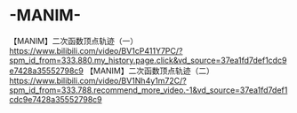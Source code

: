 # -MANIM-
【MANIM】二次函数顶点轨迹（一）
https://www.bilibili.com/video/BV1cP411Y7PC/?spm_id_from=333.880.my_history.page.click&vd_source=37ea1fd7def1cdc9e7428a35552798c9
【MANIM】二次函数顶点轨迹（二）
https://www.bilibili.com/video/BV1Nh4y1m72C/?spm_id_from=333.788.recommend_more_video.-1&vd_source=37ea1fd7def1cdc9e7428a35552798c9
